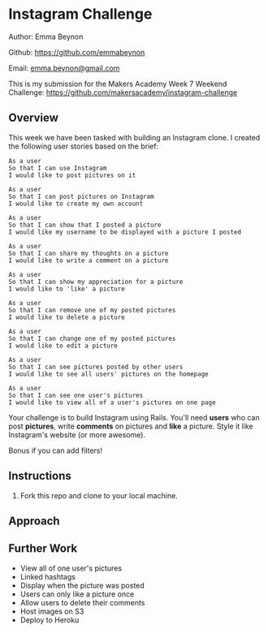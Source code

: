 Instagram Challenge
===================

Author: Emma Beynon

Github: https://github.com/emmabeynon

Email: emma.beynon@gmail.com


This is my submission for the Makers Academy Week 7 Weekend Challenge: https://github.com/makersacademy/instagram-challenge


Overview
---------

This week we have been tasked with building an Instagram clone.  I created the following user stories based on the brief:

```
As a user
So that I can use Instagram
I would like to post pictures on it

As a user
So that I can post pictures on Instagram
I would like to create my own account

As a user
So that I can show that I posted a picture
I would like my username to be displayed with a picture I posted

As a user
So that I can share my thoughts on a picture
I would like to write a comment on a picture

As a user
So that I can show my appreciation for a picture
I would like to 'like' a picture

As a user
So that I can remove one of my posted pictures
I would like to delete a picture

As a user
So that I can change one of my posted pictures
I would like to edit a picture

As a user
So that I can see pictures posted by other users
I would like to see all users' pictures on the homepage

As a user
So that I can see one user's pictures
I would like to view all of a user's pictures on one page
```

Your challenge is to build Instagram using Rails. You'll need **users** who can post **pictures**, write **comments** on pictures and **like** a picture. Style it like Instagram's website (or more awesome).

Bonus if you can add filters!

Instructions
------------
1. Fork this repo and clone to your local machine.

Approach
---------

Further Work
-------------
* View all of one user's pictures
* Linked hashtags
* Display when the picture was posted
* Users can only like a picture once
* Allow users to delete their comments
* Host images on S3
* Deploy to Heroku
